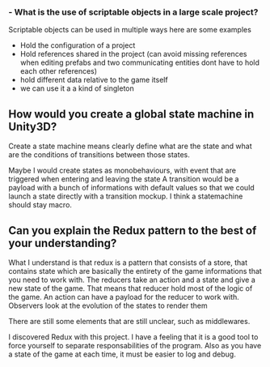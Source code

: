 ### - What is the use of scriptable objects in a large scale project?

Scriptable objects can be used in multiple ways here are some examples

- Hold the configuration of a project
- Hold references shared in the project (can avoid missing references when editing prefabs and two communicating entities dont have to hold each other references)
- hold different data relative to the game itself
- we can use it a a kind of singleton

How would you create a global state machine in Unity3D?
-------

Create a state machine means clearly define what are the state and what are the  conditions of transitions between those states.

Maybe I would create states as monobehaviours, with event that are triggered when entering and leaving the state
A transition would be a payload with a bunch of informations with default values so that we could launch a state directly with a transition mockup.
I think a statemachine should stay macro.

Can you explain the Redux pattern to the best of your understanding?
------

What I understand is that redux is a pattern that consists of a store, that contains state which are basically the entirety of the game informations that you need to work with.
The reducers take an action and a state and give a new state of the game. That means that reducer hold most of the logic of the game.
An action can have a payload for the reducer to work with.
Observers look at the evolution of the states to render them

There are still some elements that are still unclear, such as middlewares.

I discovered Redux with this project. I have a feeling that it is a good tool to force yourself to separate responsabilities of the program. Also as you have a state of the game at each time, it must be easier to log and debug.




